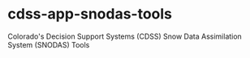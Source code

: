 # cdss-app-snodas-tools
Colorado's Decision Support Systems (CDSS) Snow Data Assimilation System (SNODAS) Tools
